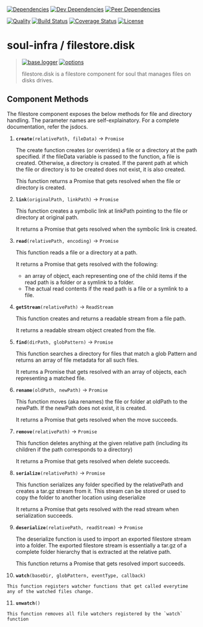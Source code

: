 [![Dependencies][dependencies-image]][dependencies-link]
[![Dev Dependencies][dev-dependencies-image]][dev-dependencies-link]
[![Peer Dependencies][peer-dependencies-image]][peer-dependencies-link]

[![Quality][quality-image]][quality-link]
[![Build Status][build-status-image]][build-status-link]
[![Coverage Status][coverage-status-image]][coverage-status-link]
[![License][license-image]][license-link]


# soul-infra / filestore.disk

> [![base.logger][soul-base-logger-optional-image]][soul-base-logger-optional-link]
> [![options][soul-option-required-image]][soul-option-required-link]
>
> filestore.disk is a filestore component for soul that manages files on disks drives.


## Component Methods

The filestore component exposes the below methods for file and directory handling. The parameter names are 
self-explainatory. For a complete documentation, refer the jsdocs.

 1. **`create`**`(relativePath, fileData)` &#8594; `Promise`

    The create function creates (or overrides) a file or a directory at the path specified. if the fileData variable is
    passed to the function, a file is created. Otherwise, a directory is created. If the parent path at which the file
    or directory is to be created does not exist, it is also created.
    
    This function returns a Promise that gets resolved when the file or directory is created.

 2. **`link`**`(originalPath, linkPath)` &#8594; `Promise`

    This function creates a symbolic link at linkPath pointing to the file or directory at original path.
    
    It returns a Promise that gets resolved when the symbolic link is created.

 3. **`read`**`(relativePath, encoding)` &#8594; `Promise`

    This function reads a file or a directory at a path.
    
    It returns a Promise that gets resolved with the following:
      - an array of object, each representing one of the child items if the read path is a folder or a symlink to a 
        folder.
      - The actual read contents if the read path is a file or a symlink to a file.

 4. **`getStream`**`(relativePath)` &#8594; `ReadStream`

    This function creates and returns a readable stream from a file path.
    
    It returns a readable stream object created from the file.

 5. **`find`**`(dirPath, globPattern)` &#8594; `Promise`

    This function searches a directory for files that match a glob Pattern and returns an array of file metadata for
    all such files.
    
    It returns a Promise that gets resolved with an array of objects, each representing a matched file.

 6. **`rename`**`(oldPath, newPath)` &#8594; `Promise`

    This function moves (aka renames) the file or folder at oldPath to the newPath. If the newPath does not exist, it
    is created.
    
    It returns a Promise that gets resolved when the move succeeds.

 7. **`remove`**`(relativePath)` &#8594; `Promise`

    This function deletes anything at the given relative path (including its children if the path corresponds to a
    directory)
    
    It returns a Promise that gets resolved when delete succeeds.

 8. **`serialize`**`(relativePath)` &#8594; `Promise`

    This function serializes any folder specified by the relativePath and creates a tar.gz stream from it. This stream
    can be stored or used to copy the folder to another location using deserialize
    
    It returns a Promise that gets resolved with the read stream when serialization succeeds.

 9. **`deserialize`**`(relativePath, readStream)` &#8594; `Promise`

    The deserialize function is used to import an exported filestore stream into a folder. The exported filestore
    stream is essentially a tar.gz of a complete folder hierarchy that is extracted at the relative path.
    
    This function returns a Promise that gets resolved import succeeds.

 10. **`watch`**`(baseDir, globPattern, eventType, callback)`

    This function registers watcher functions that get called everytime any of the watched files change.

 11. **`unwatch`**`()`

    This function removes all file watchers registered by the `watch` function


[dependencies-image]: http://img.shields.io/david/soul-infra/filestore.disk.svg?style=flat-square
[dependencies-link]: https://david-dm.org/soul-infra/filestore.disk#info=dependencies&view=list
[dev-dependencies-image]: http://img.shields.io/david/dev/soul-infra/filestore.disk.svg?style=flat-square
[dev-dependencies-link]: https://david-dm.org/soul-infra/filestore.disk#info=devDependencies&view=list
[peer-dependencies-image]: http://img.shields.io/david/peer/soul-infra/filestore.disk.svg?style=flat-square
[peer-dependencies-link]: https://david-dm.org/soul-infra/filestore.disk#info=peerDependencies&view=list
[license-image]: http://img.shields.io/badge/license-UNLICENSE-brightgreen.svg?style=flat-square
[license-link]: http://unlicense.org
[quality-image]: http://img.shields.io/codeclimate/github/soul-infra/filestore.disk.svg?style=flat-square
[quality-link]: https://codeclimate.com/github/soul-infra/filestore.disk
[build-status-image]: http://img.shields.io/travis/soul-infra/filestore.disk.svg?style=flat-square
[build-status-link]: https://travis-ci.org/soul-infra/filestore.disk
[coverage-status-image]: http://img.shields.io/coveralls/soul-infra/filestore.disk.svg?style=flat-square
[coverage-status-link]: https://coveralls.io/r/soul-infra/filestore.disk
[soul-base-logger-optional-image]: http://img.shields.io/badge/base.logger-optional-green.svg?style=flat-round
[soul-base-logger-optional-link]: https://github.com/soul-infra/base.logger/blob/master/README.md
[soul-option-required-image]: http://img.shields.io/badge/options-required-orange.svg?style=flat-round
[soul-option-required-link]: https://github.com/soul-infra/base.resolver/blob/master/README.md#explicit-dependencies
